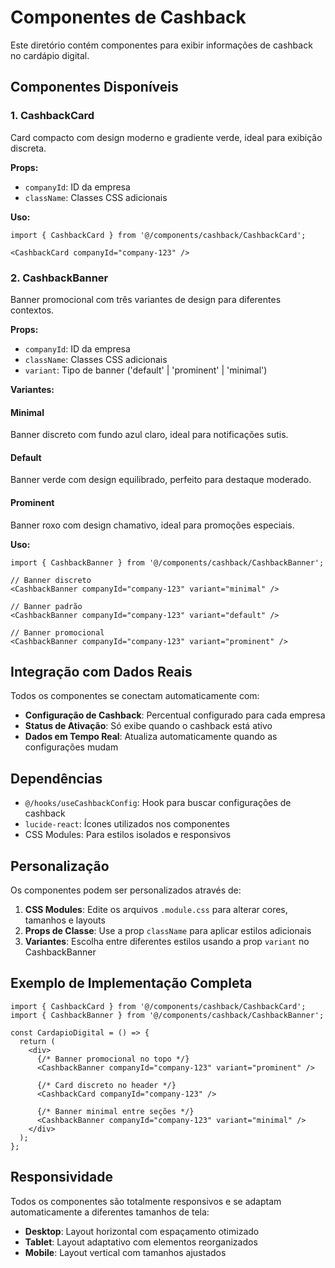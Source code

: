 # Componentes de Cashback

Este diretório contém componentes para exibir informações de cashback no cardápio digital.

## Componentes Disponíveis

### 1. CashbackCard
Card compacto com design moderno e gradiente verde, ideal para exibição discreta.

**Props:**
- `companyId`: ID da empresa
- `className`: Classes CSS adicionais

**Uso:**
```tsx
import { CashbackCard } from '@/components/cashback/CashbackCard';

<CashbackCard companyId="company-123" />
```

### 2. CashbackBanner
Banner promocional com três variantes de design para diferentes contextos.

**Props:**
- `companyId`: ID da empresa
- `className`: Classes CSS adicionais
- `variant`: Tipo de banner ('default' | 'prominent' | 'minimal')

**Variantes:**

#### Minimal
Banner discreto com fundo azul claro, ideal para notificações sutis.

#### Default
Banner verde com design equilibrado, perfeito para destaque moderado.

#### Prominent
Banner roxo com design chamativo, ideal para promoções especiais.

**Uso:**
```tsx
import { CashbackBanner } from '@/components/cashback/CashbackBanner';

// Banner discreto
<CashbackBanner companyId="company-123" variant="minimal" />

// Banner padrão
<CashbackBanner companyId="company-123" variant="default" />

// Banner promocional
<CashbackBanner companyId="company-123" variant="prominent" />
```

## Integração com Dados Reais

Todos os componentes se conectam automaticamente com:

- **Configuração de Cashback**: Percentual configurado para cada empresa
- **Status de Ativação**: Só exibe quando o cashback está ativo
- **Dados em Tempo Real**: Atualiza automaticamente quando as configurações mudam

## Dependências

- `@/hooks/useCashbackConfig`: Hook para buscar configurações de cashback
- `lucide-react`: Ícones utilizados nos componentes
- CSS Modules: Para estilos isolados e responsivos

## Personalização

Os componentes podem ser personalizados através de:

1. **CSS Modules**: Edite os arquivos `.module.css` para alterar cores, tamanhos e layouts
2. **Props de Classe**: Use a prop `className` para aplicar estilos adicionais
3. **Variantes**: Escolha entre diferentes estilos usando a prop `variant` no CashbackBanner

## Exemplo de Implementação Completa

```tsx
import { CashbackCard } from '@/components/cashback/CashbackCard';
import { CashbackBanner } from '@/components/cashback/CashbackBanner';

const CardapioDigital = () => {
  return (
    <div>
      {/* Banner promocional no topo */}
      <CashbackBanner companyId="company-123" variant="prominent" />
      
      {/* Card discreto no header */}
      <CashbackCard companyId="company-123" />
      
      {/* Banner minimal entre seções */}
      <CashbackBanner companyId="company-123" variant="minimal" />
    </div>
  );
};
```

## Responsividade

Todos os componentes são totalmente responsivos e se adaptam automaticamente a diferentes tamanhos de tela:

- **Desktop**: Layout horizontal com espaçamento otimizado
- **Tablet**: Layout adaptativo com elementos reorganizados
- **Mobile**: Layout vertical com tamanhos ajustados
